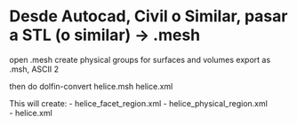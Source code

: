 # Desde Autocad, Civil o Similar, pasar a STL (o similar) -> .mesh

open .mesh
create physical groups for surfaces and volumes
export as .msh, ASCII 2 

then do
dolfin-convert helice.msh helice.xml

This will create:
    - helice_facet_region.xml 
    - helice_physical_region.xml  
    - helice.xml

